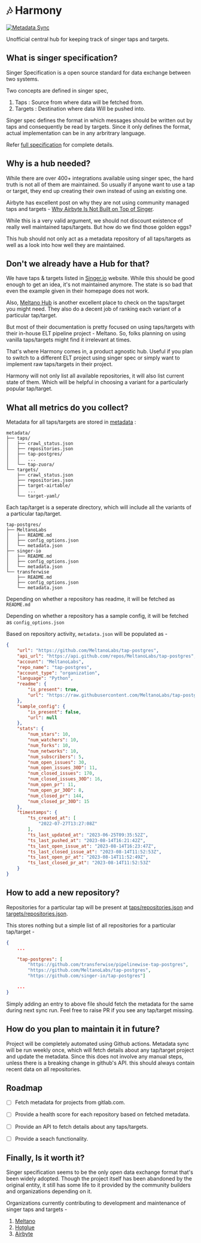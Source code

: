 # 🎶 Harmony
[![Metadata Sync](https://github.com/gauthamchettiar/harmony/actions/workflows/actions.yml/badge.svg)](https://github.com/gauthamchettiar/harmony/actions/workflows/actions.yml)

Unofficial central hub for keeping track of singer taps and targets.

## What is singer specification?
Singer Specification is a open source standard for data exchange between two systems.

Two concepts are defined in singer spec,
1. Taps : Source from where data will be fetched from.
2. Targets : Destination where data Will be pushed into.

Singer spec defines the format in which messages should be written out by taps and consequently be read by targets. Since it only defines the format, actual implementation can be in any arbritrary language.

Refer [full specification](https://github.com/singer-io/getting-started/blob/master/docs/SPEC.md) for complete details.


## Why is a hub needed?
While there are over 400+ integrations available using singer spec, the hard truth is not all of them are maintained. So usually if anyone want to use a tap or target, they end up creating their own instead of using an existing one. 

Airbyte has excellent post on why they are not using community managed taps and targets - [Why Airbyte Is Not Built on Top of Singer](https://airbyte.com/blog/airbyte-vs-singer-why-airbyte-is-not-built-on-top-of-singer).

While this is a very valid argument, we should not discount existence of really well maintained taps/targets. But how do we find those golden eggs?

This hub should not only act as a metadata repository of all taps/targets as well as a look into how well they are maintained.

## Don't we already have a Hub for that?
We have taps & targets listed in [Singer.io](https://www.singer.io/#taps) website. While this should be good enough to get an idea, it's not maintained anymore. The state is so bad that even the example given in their homepage does not work.

Also, [Meltano Hub](https://hub.meltano.com/) is another excellent place to check on the taps/target you might need. They also do a decent job of ranking each variant of a particular tap/target.

But most of their documentation is pretty focused on using taps/targets with their in-house ELT pipeline project - Meltano. So, folks planning on using vanilla taps/targets might find it irrelevant at times.

That's where Harmony comes in, a product agnostic hub. Useful if you plan to switch to a different ELT project using singer spec or simply want to implement raw taps/targets in their project.

Harmony will not only list all available repositories, it will also list current state of them. Which will be helpful in choosing a variant for a particularly popular tap/target.

## What all metrics do you collect?
Metadata for all taps/targets are stored in [metadata](/metadata/) : 
```
metadata/
├── taps/
│   ├── crawl_status.json
│   ├── repositories.json
│   ├── tap-postgres/
│   │   ...
│   └── tap-zuora/
└── targets/
    ├── crawl_status.json
    ├── repositories.json
    ├── target-airtable/
    │   ...
    └── target-yaml/
```

Each tap/target is a seperate directory, which will include all the variants of a particular tap/target. 
```
tap-postgres/
├── MeltanoLabs
│   ├── README.md
│   ├── config_options.json
│   └── metadata.json
├── singer-io
│   ├── README.md
│   ├── config_options.json
│   └── metadata.json
└── transferwise
    ├── README.md
    ├── config_options.json
    └── metadata.json
```
Depending on whether a repository has readme, it will be fetched as `README.md`

Depending on whether a repository has a sample config, it will be fetched as `config_options.json`

Based on repository activity, `metadata.json` will be populated as -

```json
{
    "url": "https://github.com/MeltanoLabs/tap-postgres",
    "api_url": "https://api.github.com/repos/MeltanoLabs/tap-postgres",
    "account": "MeltanoLabs",
    "repo_name": "tap-postgres",
    "account_type": "organization",
    "language": "Python",
    "readme": {
        "is_present": true,
        "url": "https://raw.githubusercontent.com/MeltanoLabs/tap-postgres/master/README.md"
    },
    "sample_config": {
        "is_present": false,
        "url": null
    },
    "stats": {
        "num_stars": 10,
        "num_watchers": 10,
        "num_forks": 10,
        "num_networks": 10,
        "num_subscribers": 5,
        "num_open_issues": 30,
        "num_open_issues_30D": 11,
        "num_closed_issues": 170,
        "num_closed_issues_30D": 16,
        "num_open_pr": 11,
        "num_open_pr_30D": 8,
        "num_closed_pr": 144,
        "num_closed_pr_30D": 15
    },
    "timestamps": {
        "ts_created_at": [
            "2022-07-27T13:27:08Z"
        ],
        "ts_last_updated_at": "2023-06-25T09:35:52Z",
        "ts_last_pushed_at": "2023-08-14T16:21:42Z",
        "ts_last_open_issue_at": "2023-08-14T16:23:47Z",
        "ts_last_closed_issue_at": "2023-08-14T11:52:53Z",
        "ts_last_open_pr_at": "2023-08-14T11:52:49Z",
        "ts_last_closed_pr_at": "2023-08-14T11:52:53Z"
    }
}
```

## How to add a new repository?
Repositories for a particular tap will be present at [taps/repositories.json](metadata/taps/repositories.json) and [targets/repositories.json](metadata/targets/repositories.json).

This stores nothing but a simple list of all repositories for a particular tap/target -

```json
{
    ...

    "tap-postgres": [
        "https://github.com/transferwise/pipelinewise-tap-postgres", 
        "https://github.com/MeltanoLabs/tap-postgres", 
        "https://github.com/singer-io/tap-postgres"]

    ...
}
```

Simply adding an entry to above file should fetch the metadata for the same during next sync run. Feel free to raise PR if you see any tap/target missing. 

## How do you plan to maintain it in future?
Project will be completely automated using Github actions. Metadata sync will be run weekly once, which will fetch details about any tap/target project and update the metadata. Since this does not involve any manual steps, unless there is a breaking change in github's API. this should always contain recent data on all repositories.


## Roadmap
- [ ] Fetch metadata for projects from gitlab.com.  
- [ ] Provide a health score for each repository based on fetched metadata.  
- [ ] Provide an API to fetch details about any taps/targets.  
- [ ] Provide a seach functionality. 


## Finally, Is it worth it?
Singer specification seems to be the only open data exchange format that's been widely adopted. Though the project itself has been abandoned by the original entity, it still has some life to it provided by the community builders and organizations depending on it.

Organizations currently contributing to development and maintenance of singer taps and targets -
1. [Meltano](https://meltano.com/)
2. [Hotglue](https://hotglue.com/)
3. [Airbyte](https://airbyte.com/)